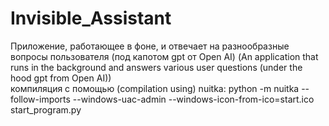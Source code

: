# Invisible_Assistant
Приложение, работающее в фоне, и отвечает на разнообразные вопросы пользователя (под капотом gpt от Open AI) (An application that runs in the background and answers various user questions (under the hood gpt from Open AI))<br>
компиляция с помощью (compilation using) nuitka: python -m nuitka --follow-imports --windows-uac-admin --windows-icon-from-ico=start.ico start_program.py

